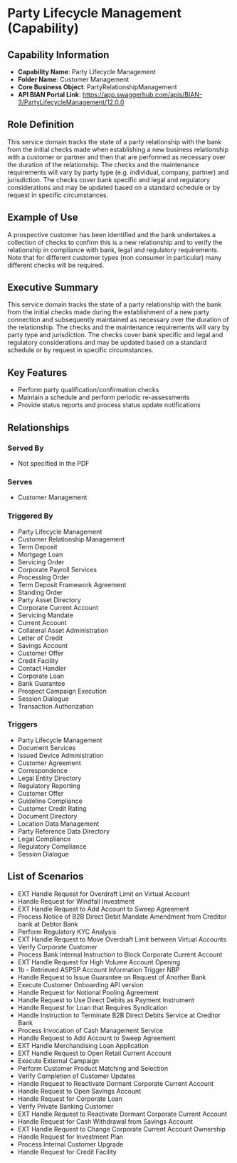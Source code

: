 # Party Lifecycle Management (Capability)

## Capability Information
- **Capability Name**: Party Lifecycle Management
- **Folder Name**: Customer Management
- **Core Business Object**: PartyRelationshipManagement
- **API BIAN Portal Link**: https://app.swaggerhub.com/apis/BIAN-3/PartyLifecycleManagement/12.0.0

## Role Definition
This service domain tracks the state of a party relationship with the bank from the initial checks made when establishing a new business relationship with a customer or partner and then that are performed as necessary over the duration of the relationship. The checks and the maintenance requirements will vary by party type (e.g. individual, company, partner) and jurisdiction. The checks cover bank specific and legal and regulatory considerations and may be updated based on a standard schedule or by request in specific circumstances.

## Example of Use
A prospective customer has been identified and the bank undertakes a collection of checks to confirm this is a new relationship and to verify the relationship in compliance with bank, legal and regulatory requirements. Note that for different customer types (non consumer in particular) many different checks will be required.

## Executive Summary
This service domain tracks the state of a party relationship with the bank from the initial checks made during the establishment of a new party connection and subsequently maintained as necessary over the duration of the relationship. The checks and the maintenance requirements will vary by party type and jurisdiction. The checks cover bank specific and legal and regulatory considerations and may be updated based on a standard schedule or by request in specific circumstances.

## Key Features
- Perform party qualification/confirmation checks
- Maintain a schedule and perform periodic re-assessments
- Provide status reports and process status update notifications

## Relationships
### Served By
- Not specified in the PDF

### Serves
- Customer Management

### Triggered By
- Party Lifecycle Management
- Customer Relationship Management
- Term Deposit
- Mortgage Loan
- Servicing Order
- Corporate Payroll Services
- Processing Order
- Term Deposit Framework Agreement
- Standing Order
- Party Asset Directory
- Corporate Current Account
- Servicing Mandate
- Current Account
- Collateral Asset Administration
- Letter of Credit
- Savings Account
- Customer Offer
- Credit Facility
- Contact Handler
- Corporate Loan
- Bank Guarantee
- Prospect Campaign Execution
- Session Dialogue
- Transaction Authorization

### Triggers
- Party Lifecycle Management
- Document Services
- Issued Device Administration
- Customer Agreement
- Correspondence
- Legal Entity Directory
- Regulatory Reporting
- Customer Offer
- Guideline Compliance
- Customer Credit Rating
- Document Directory
- Location Data Management
- Party Reference Data Directory
- Legal Compliance
- Regulatory Compliance
- Session Dialogue

## List of Scenarios
- EXT Handle Request for Overdraft Limit on Virtual Account
- Handle Request for Windfall Investment
- EXT Handle Request to Add Account to Sweep Agreement
- Process Notice of B2B Direct Debit Mandate Amendment from Creditor bank at Debtor Bank
- Perform Regulatory KYC Analysis
- EXT Handle Request to Move Overdraft Limit between Virtual Accounts
- Verify Corporate Customer
- Process Bank Internal Instruction to Block Corporate Current Account
- EXT Handle Request for High Volume Account Opening
- 1b - Retrieved ASPSP Account Information Trigger NBP
- Handle Request to Issue Guarantee on Request of Another Bank
- Execute Customer Onboarding API version
- Handle Request for Notional Pooling Agreement
- Handle Request to Use Direct Debits as Payment Instrument
- Handle Request for Loan that Requires Syndication
- Handle Instruction to Terminate B2B Direct Debits Service at Creditor Bank
- Process Invocation of Cash Management Service
- Handle Request to Add Account to Sweep Agreement
- EXT Handle Merchandising Loan Application
- EXT Handle Request to Open Retail Current Account
- Execute External Campaign
- Perform Customer Product Matching and Selection
- Verify Completion of Customer Updates
- Handle Request to Reactivate Dormant Corporate Current Account
- Handle Request to Open Savings Account
- Handle Request for Corporate Loan
- Verify Private Banking Customer
- EXT Handle Request to Reactivate Dormant Corporate Current Account
- Handle Request for Cash Withdrawal from Savings Account
- EXT Handle Request to Change Corporate Current Account Ownership
- Handle Request for Investment Plan
- Process Internal Customer Upgrade
- Handle Request for Credit Facility